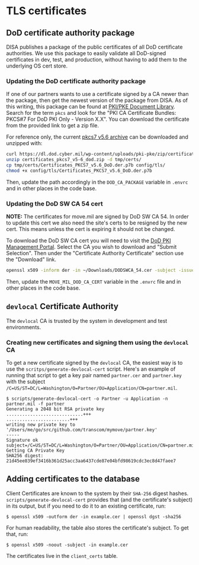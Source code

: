 # TLS certificates

## DoD certificate authority package

DISA publishes a package of the public certificates of all DoD certificate
authorities. We use this package to easily validate all DoD-signed certificates
in dev, test, and production, without having to add them to the underlying OS
cert store.

### Updating the DoD certificate authority package

If one of our partners wants to use a certificate signed by a CA newer than the
package, then get the newest version of the package from DISA. As of this
writing, this package can be found at
[PKI/PKE Document Library](https://public.cyber.mil/pki-pke/pkipke-document-library/).
Search for the term `pkcs` and look for the "PKI CA Certificate Bundles: PKCS#7 For DoD PKI Only - Version X.X".
You can download the certificate from the provided link to get a zip file.

For reference only, the current [pkcs7 v5.6 archive](https://dl.dod.cyber.mil/wp-content/uploads/pki-pke/zip/certificates_pkcs7_v5-6_dod.zip)
can be downloaded and unzipped with:

```sh
curl https://dl.dod.cyber.mil/wp-content/uploads/pki-pke/zip/certificates_pkcs7_v5-6_dod.zip -o certificates_pkcs7_v5-6_dod.zip
unzip certificates_pkcs7_v5-6_dod.zip -d tmp/certs/
cp tmp/certs/Certificates_PKCS7_v5.6_DoD.der.p7b config/tls/
chmod +x config/tls/Certificates_PKCS7_v5.6_DoD.der.p7b
```

Then, update the path accordingly in the `DOD_CA_PACKAGE` variable in `.envrc` and in other places in the code base.

### Updating the DoD SW CA 54 cert

**NOTE:** The certificates for move.mil are signed by DoD SW CA 54. In order to update this cert we also need the
site's certs to be resigned by the new cert. This means unless the cert is expiring it should not be changed.

To download the DoD SW CA cert you will need to visit the [DoD PKI Management Portal](https://crl.gds.disa.mil/).
Select the CA you wish to download and "Submit Selection". Then under the "Certificate Authority Certificate" section
use the "Download" link.

```sh
openssl x509 -inform der -in ~/Downloads/DODSWCA_54.cer -subject -issuer > config/tls/dod-sw-ca-54.pem
```

Then, update the `MOVE_MIL_DOD_CA_CERT` variable in the `.envrc` file and in other places in the code base.

## `devlocal` Certificate Authority

The `devlocal` CA is trusted by the system in development and test environments.

### Creating new certificates and signing them using the `devlocal` CA

To get a new certificate signed by the `devlocal` CA, the easiest way is to use
the `scritps/generate-devlocal-cert` script. Here's an example of running that script
to get a key pair named `partner.cer` and `partner.key` with the subject `/C=US/ST=DC/L=Washington/O=Partner/OU=Application/CN=partner.mil`.

```text
$ scripts/generate-devlocal-cert -o Partner -u Application -n partner.mil -f partner
Generating a 2048 bit RSA private key
.............................+++
........................+++
writing new private key to '/Users/me/go/src/github.com/transcom/mymove/partner.key'
-----
Signature ok
subject=/C=US/ST=DC/L=Washington/O=Partner/OU=Application/CN=partner.mil
Getting CA Private Key
SHA256 digest: 21d45ee839ef3416b361d25acc3aa6437cde87e04bfd98619cdc3ec8d47faee7
```

## Adding certificates to the database

Client Certificates are known to the system by their `SHA-256` digest hashes.
`scripts/generate-devlocal-cert` provides that (and the certificate's subject)
in its output, but if you need to do it to an existing certificate, run:

```text
$ openssl x509 -outform der -in example.cer | openssl dgst -sha256
```

For human readability, the table also stores the certificate's subject. To get that, run:

```text
$ openssl x509 -noout -subject -in example.cer
```

The certificates live in the `client_certs` table.
